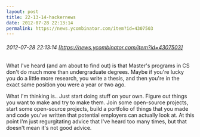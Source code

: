 ```yaml
---
layout: post
title: 22-13-14-hackernews
date: 2012-07-28 22:13:14
permalink: https://news.ycombinator.com/item?id=4307503
---
```


###### 2012-07-28 22:13:14 [https://news.ycombinator.com/item?id=4307503]
What I've heard (and am about to find out) is that Master's programs in CS don't do much more than undergraduate degrees. Maybe if you're lucky you do a little more research, you write a thesis, and then you're in the exact same position you were a year or two ago.<p>What I'm thinking is.. Just start doing stuff on your own. Figure out things you want to make and try to make them. Join some open-source projects, start some open-source projects, build a portfolio of things that you made and code you've written that potential employers can actually look at. At this point I'm just regurgitating advice that I've heard too many times, but that doesn't mean it's not good advice.
